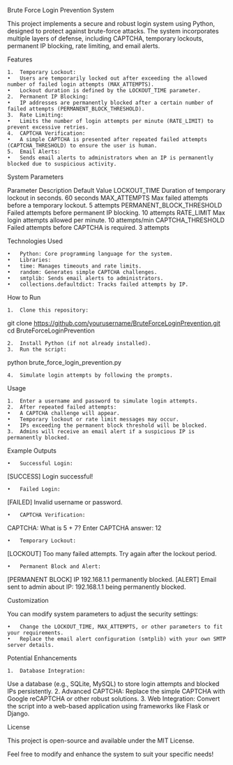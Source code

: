 Brute Force Login Prevention System

This project implements a secure and robust login system using Python, designed to protect against brute-force attacks. The system incorporates multiple layers of defense, including CAPTCHA, temporary lockouts, permanent IP blocking, rate limiting, and email alerts.

Features

	1.	Temporary Lockout:
	•	Users are temporarily locked out after exceeding the allowed number of failed login attempts (MAX_ATTEMPTS).
	•	Lockout duration is defined by the LOCKOUT_TIME parameter.
	2.	Permanent IP Blocking:
	•	IP addresses are permanently blocked after a certain number of failed attempts (PERMANENT_BLOCK_THRESHOLD).
	3.	Rate Limiting:
	•	Limits the number of login attempts per minute (RATE_LIMIT) to prevent excessive retries.
	4.	CAPTCHA Verification:
	•	A simple CAPTCHA is presented after repeated failed attempts (CAPTCHA_THRESHOLD) to ensure the user is human.
	5.	Email Alerts:
	•	Sends email alerts to administrators when an IP is permanently blocked due to suspicious activity.

System Parameters

Parameter	Description	Default Value
LOCKOUT_TIME	Duration of temporary lockout in seconds.	60 seconds
MAX_ATTEMPTS	Max failed attempts before a temporary lockout.	5 attempts
PERMANENT_BLOCK_THRESHOLD	Failed attempts before permanent IP blocking.	10 attempts
RATE_LIMIT	Max login attempts allowed per minute.	10 attempts/min
CAPTCHA_THRESHOLD	Failed attempts before CAPTCHA is required.	3 attempts

Technologies Used

	•	Python: Core programming language for the system.
	•	Libraries:
	•	time: Manages timeouts and rate limits.
	•	random: Generates simple CAPTCHA challenges.
	•	smtplib: Sends email alerts to administrators.
	•	collections.defaultdict: Tracks failed attempts by IP.

How to Run

	1.	Clone this repository:

git clone https://github.com/yourusername/BruteForceLoginPrevention.git
cd BruteForceLoginPrevention


	2.	Install Python (if not already installed).
	3.	Run the script:

python brute_force_login_prevention.py


	4.	Simulate login attempts by following the prompts.

Usage

	1.	Enter a username and password to simulate login attempts.
	2.	After repeated failed attempts:
	•	A CAPTCHA challenge will appear.
	•	Temporary lockout or rate limit messages may occur.
	•	IPs exceeding the permanent block threshold will be blocked.
	3.	Admins will receive an email alert if a suspicious IP is permanently blocked.

Example Outputs

	•	Successful Login:

[SUCCESS] Login successful!


	•	Failed Login:

[FAILED] Invalid username or password.


	•	CAPTCHA Verification:

CAPTCHA: What is 5 + 7?
Enter CAPTCHA answer: 12


	•	Temporary Lockout:

[LOCKOUT] Too many failed attempts. Try again after the lockout period.


	•	Permanent Block and Alert:

[PERMANENT BLOCK] IP 192.168.1.1 permanently blocked.
[ALERT] Email sent to admin about IP: 192.168.1.1 being permanently blocked.



Customization

You can modify system parameters to adjust the security settings:

	•	Change the LOCKOUT_TIME, MAX_ATTEMPTS, or other parameters to fit your requirements.
	•	Replace the email alert configuration (smtplib) with your own SMTP server details.

Potential Enhancements

	1.	Database Integration:
Use a database (e.g., SQLite, MySQL) to store login attempts and blocked IPs persistently.
	2.	Advanced CAPTCHA:
Replace the simple CAPTCHA with Google reCAPTCHA or other robust solutions.
	3.	Web Integration:
Convert the script into a web-based application using frameworks like Flask or Django.

License

This project is open-source and available under the MIT License.

Feel free to modify and enhance the system to suit your specific needs!